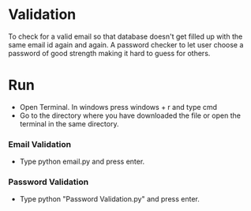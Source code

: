 # Validation
To check for a valid email so that database doesn't get filled up with the same email id again and again. A password checker to let user choose a password of good strength making it hard to guess for others.

# Run
- Open Terminal. In windows press windows + r and type cmd
- Go to the directory where you have downloaded the file or
  open the terminal in the same directory.
### Email Validation
- Type python email.py and press enter.
### Password Validation
- Type python "Password Validation.py" and press enter.
